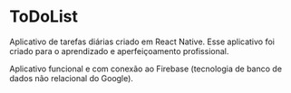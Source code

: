 # ToDoList

Aplicativo de tarefas diárias criado em React Native.
Esse aplicativo foi criado para o aprendizado e aperfeiçoamento profissional.

Aplicativo funcional e com conexão ao Firebase (tecnologia de banco de dados não relacional do Google).
